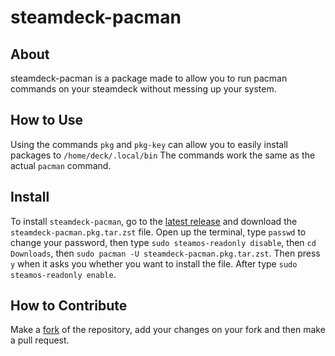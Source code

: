 # steamdeck-pacman

## About

steamdeck-pacman is a package made to allow you to run pacman commands on your steamdeck without messing up your system.

## How to Use

Using the commands `pkg` and `pkg-key` can allow you to easily install packages to `/home/deck/.local/bin`
The commands work the same as the actual `pacman` command.

## Install

To install `steamdeck-pacman`, go to the [latest release](https://github.com/Diablo2009/steamdeck-pacman/releases/latest) and download the `steamdeck-pacman.pkg.tar.zst` file. Open up the terminal, type `passwd` to change your password, then type `sudo steamos-readonly disable`, then `cd Downloads`, then `sudo pacman -U steamdeck-pacman.pkg.tar.zst`. Then press `y` when it asks you whether you want to install the file. After type `sudo steamos-readonly enable`.

## How to Contribute

Make a [fork](https://github.com/Diablo2009/steamdeck-pacman/fork) of the repository, add your changes on your fork and then make a pull request.
